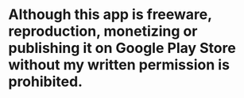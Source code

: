 # Although this app is freeware, reproduction, monetizing or publishing it on Google Play Store without my written permission is prohibited.
